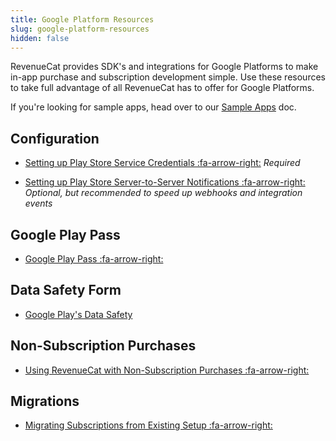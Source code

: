 ```yaml
---
title: Google Platform Resources
slug: google-platform-resources
hidden: false
---
```


RevenueCat provides SDK's and integrations for Google Platforms to make in-app purchase and subscription development simple. Use these resources to take full advantage of all RevenueCat has to offer for Google Platforms.

If you're looking for sample apps, head over to our [Sample Apps](/docs/platform-resources/sample-apps) doc.

## Configuration

- [Setting up Play Store Service Credentials :fa-arrow-right:](/docs/service-credentials/creating-play-service-credentials)
  _Required_

- [Setting up Play Store Server-to-Server Notifications :fa-arrow-right:](/docs/platform-resources/server-notifications/google-server-notifications)
  _Optional, but recommended to speed up webhooks and integration events_

## Google Play Pass

- [Google Play Pass :fa-arrow-right:](/docs/platform-resources/google-platform-resources/google-play-pass)

## Data Safety Form

- [Google Play's Data Safety](/docs/platform-resources/google-platform-resources/google-plays-data-safety)

## Non-Subscription Purchases

- [Using RevenueCat with Non-Subscription Purchases :fa-arrow-right:](/docs/platform-resources/non-subscriptions)

## Migrations

- [Migrating Subscriptions from Existing Setup :fa-arrow-right:](/docs/migrating-to-revenuecat/migrating-existing-subscriptions)
